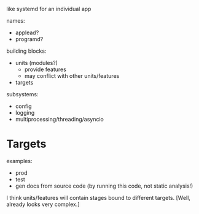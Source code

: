 like systemd for an individual app

names:
- applead?
- programd?

building blocks:
- units (modules?)
  - provide features
  - may conflict with other units/features
- targets

subsystems:
- config
- logging
- multiprocessing/threading/asyncio

# Targets
examples:
- prod
- test
- gen docs from source code (by running this code, not static analysis!)

I think units/features will contain stages bound to different targets. \[Well, already looks very complex.]
